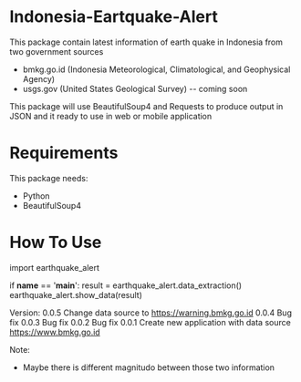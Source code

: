 # Indonesia-Eartquake-Alert

This package contain latest information of earth quake in Indonesia from two government sources
- bmkg.go.id (Indonesia Meteorological, Climatological, and Geophysical Agency)
- usgs.gov (United States Geological Survey) -- coming soon

This package will use BeautifulSoup4 and Requests to produce output in JSON and it ready to use in web or mobile application

# Requirements
This package needs:
- Python
- BeautifulSoup4

# How To Use
import earthquake_alert

if __name__ == '__main__':
    result = earthquake_alert.data_extraction()
    earthquake_alert.show_data(result)

Version:
0.0.5 Change data source to https://warning.bmkg.go.id
0.0.4 Bug fix
0.0.3 Bug fix
0.0.2 Bug fix
0.0.1 Create new application with data source https://www.bmkg.go.id

Note:
* Maybe there is different magnitudo between those two information
